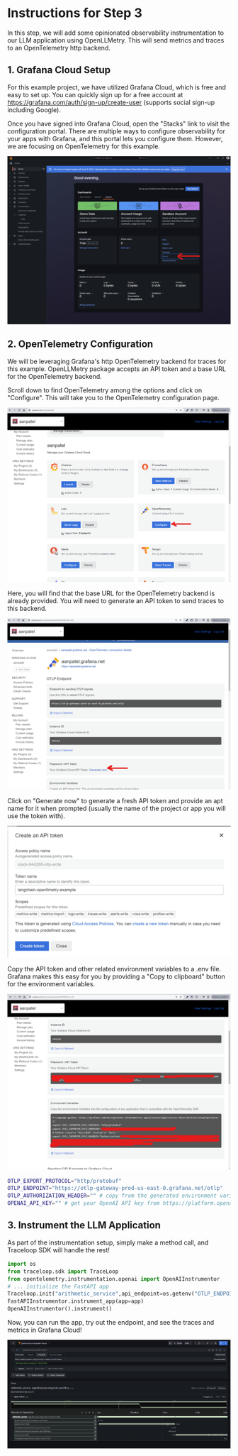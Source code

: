 # Instructions for Step 3

In this step, we will add some opinionated observability instrumentation to our LLM application using OpenLLMetry. This will send metrics and traces to an OpenTelemetry http backend.

## 1. Grafana Cloud Setup

For this example project, we have utilized Grafana Cloud, which is free and easy to set up. You can quickly sign up for a free account at https://grafana.com/auth/sign-up/create-user (supports social sign-up including Google).

Once you have signed into Grafana Cloud, open the "Stacks" link to visit the configuration portal. There are multiple ways to configure observability for your apps with Grafana, and this portal lets you configure them. However, we are focusing on OpenTelemetry for this example.

![Grafana Cloud Dashboard - click the "Stacks" link](step-3-grafana-home.png)


## 2. OpenTelemetry Configuration

We will be leveraging Grafana's http OpenTelemetry backend for traces for this example. OpenLLMetry package accepts an API token and a base URL for the OpenTelemetry backend.

Scroll down to find OpenTelemetry among the options and click on "Configure". This will take you to the OpenTelemetry configuration page.

![Click on "Configure" for the OpenTelemetry option](step-3-opentelemetry-config-btn.png)

Here, you will find that the base URL for the OpenTelemetry backend is already provided. You will need to generate an API token to send traces to this backend.

![Click on "Generate now"](step-3-opentelemetry-generate-btn.png)

Click on "Generate now" to generate a fresh API token and provide an apt name for it when prompted (usually the name of the project or app you will use the token with).

![Create the API token with an apt name](step-3-opentelemetry-token-1.png)

Copy the API token and other related environment variables to a .env file. Grafana makes this easy for you by providing a "Copy to clipboard" button for the environment variables.

![Copy the environment variables](step-3-opentelemetry-token-2.png)

```bash
OTLP_EXPORT_PROTOCOL="http/protobuf"
OTLP_ENDPOINT="https://otlp-gateway-prod-us-east-0.grafana.net/otlp"
OTLP_AUTHORIZATION_HEADER="" # copy from the generated environment variables. For Grafana, "Basic <base64-encoded-token>" is verified to work.
OPENAI_API_KEY="" # get your OpenAI API key from https://platform.openai.com/account/api-keys
```

## 3. Instrument the LLM Application

As part of the instrumentation setup, simply make a method call, and Traceloop SDK will handle the rest!

```python
import os
from traceloop.sdk import TraceLoop
from opentelemetry.instrumentation.openai import OpenAIInstrumentor
# ... initialize the FastAPI app
Traceloop.init("arithmetic_service",api_endpoint=os.getenv("OTLP_ENDPOINT"), headers={"Authorization": os.getenv("OTLP_AUTHORIZATION_HEADER")})
FastAPIInstrumentor.instrument_app(app=app)
OpenAIInstrumentor().instrument()
```

Now, you can run the app, try out the endpoint, and see the traces and metrics in Grafana Cloud!

![Grafana cloud traces](step-3-grafana-traces.png)